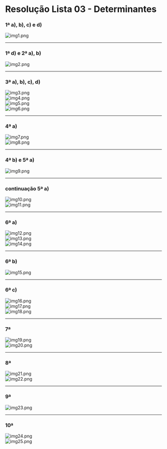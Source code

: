 # Resolução Lista 03 - Determinantes

### 1ª a), b), c) e d)
![img1.png](imgs/01.png)<br>

---
### 1ª d) e 2ª a), b)
![img2.png](imgs/02.png)<br>

---
### 3ª a), b), c), d)
![img3.png](imgs/03.png)<br>
![img4.png](imgs/04.png)<br>
![img5.png](imgs/05.png)<br>
![img6.png](imgs/06.png)<br>

---
### 4ª a)
![img7.png](imgs/07.png)<br>
![img8.png](imgs/08.png)<br>

---
### 4ª b) e 5ª a)
![img9.png](imgs/09.png)<br>

---
### continuação 5ª a)
![img10.png](imgs/10.png)<br>
![img11.png](imgs/11.png)<br>

---
### 6ª a)
![img12.png](imgs/12.png)<br>
![img13.png](imgs/13.png)<br>
![img14.png](imgs/14.png)<br>

---
### 6ª b)
![img15.png](imgs/15.png)<br>

---
### 6ª c)
![img16.png](imgs/16.png)<br>
![img17.png](imgs/17.png)<br>
![img18.png](imgs/18.png)<br>

---
### 7ª
![img19.png](imgs/19.png)<br>
![img20.png](imgs/20.png)<br>

---
### 8ª 
![img21.png](imgs/21.png)<br>
![img22.png](imgs/22.png)<br>

---
### 9ª
![img23.png](imgs/23.png)<br>

---
### 10ª
![img24.png](imgs/24.png)<br>
![img25.png](imgs/25.png)<br>
